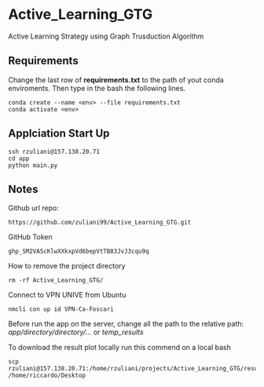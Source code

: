# Active_Learning_GTG
Active Learning Strategy using Graph Trusduction Algorithm

## Requirements

Change the last row of **requirements.txt** to the path of yout conda enviroments. Then type in the bash the following lines.
```
conda create --name <env> --file requirements.txt
conda activate <env>
```

## Applciation Start Up
```
ssh rzuliani@157.138.20.71
cd app
python main.py 
```

## Notes
Github url repo:
```
https://github.com/zuliani99/Active_Learning_GTG.git
```

GitHub Token
```
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
```

How to remove the project directory
```
rm -rf Active_Learning_GTG/
```

Connect to VPN UNIVE from Ubuntu
```
nmcli con up id VPN-Ca-Foscari
```

Before run the app on the server, change all the path to the relative path: *app/directory/directory/...* or *temp_results*

To download the result plot locally run this commend on a local bash
```
scp rzuliani@157.138.20.71:/home/rzuliani/projects/Active_Learning_GTG/results/<timestamp>/<pircure_filename>.png /home/riccardo/Desktop
```